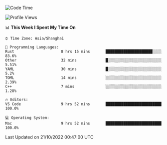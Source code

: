 <!--START_SECTION:waka-->
![Code Time](http://img.shields.io/badge/Code%20Time-1%2C748%20hrs%202%20mins-blue)

![Profile Views](http://img.shields.io/badge/Profile%20Views-13-blue)

📊 **This Week I Spent My Time On** 

```text
⌚︎ Time Zone: Asia/Shanghai

💬 Programming Languages: 
Rust                     8 hrs 15 mins       █████████████████████░░░░   83.6% 
Other                    32 mins             █░░░░░░░░░░░░░░░░░░░░░░░░   5.51% 
YAML                     30 mins             █░░░░░░░░░░░░░░░░░░░░░░░░   5.2% 
TOML                     14 mins             ░░░░░░░░░░░░░░░░░░░░░░░░░   2.39% 
C++                      7 mins              ░░░░░░░░░░░░░░░░░░░░░░░░░   1.28%

🔥 Editors: 
VS Code                  9 hrs 52 mins       █████████████████████████   100.0%

💻 Operating System: 
Mac                      9 hrs 52 mins       █████████████████████████   100.0%

```


 Last Updated on 21/10/2022 00:47:00 UTC
<!--END_SECTION:waka-->

<!--![CodersRank](https://cr-skills-chart-widget.azurewebsites.net/api/api?username=BugenZhao&padding=16&tooltip=true&branding=false&sort-by-score=true&skills=Rust%2C%20Swift%2C%20C%2C%20TypeScript%2C%20Java%2C%20Go%2C%20Dart%2C%20C%2B%2B%2C%20Python%2C%20Assembly%2C%20Shell%2C%20Kotlin)-->
